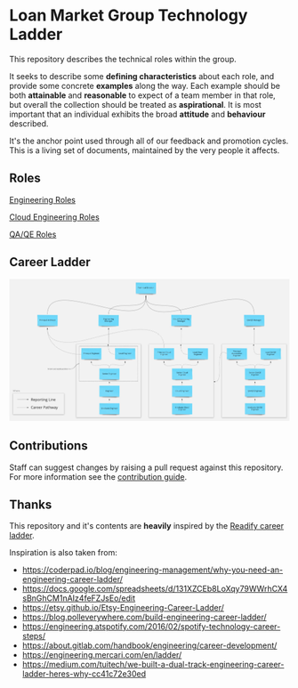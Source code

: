 # Loan Market Group Technology Ladder

This repository describes the technical roles within the group.

It seeks to describe some **defining characteristics** about each role, and provide some concrete **examples** along the way. Each example should be both **attainable** and **reasonable** to expect of a team member in that role, but overall the collection should be treated as **aspirational**. It is most important that an individual exhibits the broad **attitude** and **behaviour** described.

It's the anchor point used through all of our feedback and promotion cycles. This is a living set of documents, maintained by the very people it affects.

## Roles

[Engineering Roles](Engineering.md)

[Cloud Engineering Roles](Cloud.md)

[QA/QE Roles](QA-QE.md)

## Career Ladder

![Ladder Diagram](ladder.jpg)

## Contributions

Staff can suggest changes by raising a pull request against this repository. For more information see the [contribution guide](CONTRIBUTING.md).

## Thanks

This repository and it's contents are **heavily** inspired by the [Readify career ladder](https://github.com/Readify/madskillz).

Inspiration is also taken from:

- https://coderpad.io/blog/engineering-management/why-you-need-an-engineering-career-ladder/
- https://docs.google.com/spreadsheets/d/131XZCEb8LoXqy79WWrhCX4sBnGhCM1nAIz4feFZJsEo/edit
- https://etsy.github.io/Etsy-Engineering-Career-Ladder/
- https://blog.polleverywhere.com/build-engineering-career-ladder/
- https://engineering.atspotify.com/2016/02/spotify-technology-career-steps/
- https://about.gitlab.com/handbook/engineering/career-development/
- https://engineering.mercari.com/en/ladder/
- https://medium.com/tuitech/we-built-a-dual-track-engineering-career-ladder-heres-why-cc41c72e30ed